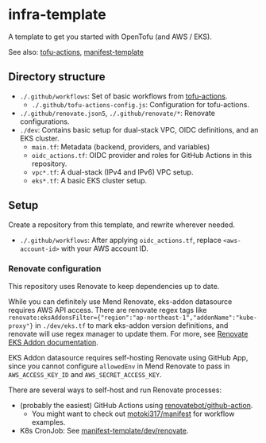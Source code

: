 # infra-template

A template to get you started with OpenTofu (and AWS / EKS).

See also: [tofu-actions](https://github.com/gmo-media/tofu-actions), [manifest-template](https://github.com/gmo-media/manifest-template)

## Directory structure

- `./.github/workflows`: Set of basic workflows from [tofu-actions](https://github.com/gmo-media/tofu-actions).
    - `./.github/tofu-actions-config.js`: Configuration for tofu-actions.
- `./.github/renovate.json5`, `./.github/renovate/*`: Renovate configurations.
- `./dev`: Contains basic setup for dual-stack VPC, OIDC definitions, and an EKS cluster.
    - `main.tf`: Metadata (backend, providers, and variables)
    - `oidc_actions.tf`: OIDC provider and roles for GitHub Actions in this repository.
    - `vpc*.tf`: A dual-stack (IPv4 and IPv6) VPC setup.
    - `eks*.tf`: A basic EKS cluster setup.

## Setup

Create a repository from this template, and rewrite wherever needed.

- `./.github/workflows`: After applying `oidc_actions.tf`, replace `<aws-account-id>` with your AWS account ID.

### Renovate configuration

This repository uses Renovate to keep dependencies up to date.

While you can definitely use Mend Renovate, eks-addon datasource requires AWS API access.
There are renovate regex tags like `renovate:eksAddonsFilter={"region":"ap-northeast-1","addonName":"kube-proxy"}`
in `./dev/eks.tf` to mark eks-addon version definitions, and renovate will use regex manager to update them.
For more, see [Renovate EKS Addon documentation](https://docs.renovatebot.com/modules/datasource/aws-eks-addon/).

EKS Addon datasource requires self-hosting Renovate using GitHub App, since you cannot configure `allowedEnv`
in Mend Renovate to pass in `AWS_ACCESS_KEY_ID` and `AWS_SECRET_ACCESS_KEY`.

There are several ways to self-host and run Renovate processes:

- (probably the easiest) GitHub Actions using [renovatebot/github-action](https://github.com/renovatebot/github-action).
    - You might want to check out [motoki317/manifest](https://github.com/motoki317/manifest/tree/master/.github) for workflow examples.
- K8s CronJob: See [manifest-template/dev/renovate](https://github.com/gmo-media/manifest-template/tree/main/dev/renovate).

